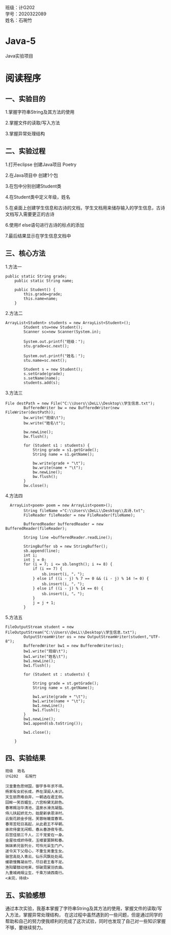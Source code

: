 班级：计G202  
学号：2020322089  
姓名：石琬竹

# Java-5
Java实验项目

# 阅读程序  

## 一、实验目的
1.掌握字符串String及其方法的使用

2.掌握文件的读取/写入方法

3.掌握异常处理结构


## 二、实验过程  
1.打开eclipse 创建Java项目 Poetry

2.在Java项目中 创建1个包

3.在包中分别创建Student类

4.在Student类中定义年级，姓名

5.在桌面上创建学生信息和古诗的文档，学生文档用来储存输入的学生信息，古诗文档写入需要更正的古诗

6.使用if else语句进行古诗的标点的添加

7.最后结果显示在学生信息文档中


## 三、核心方法  
1.方法一
```
public static String grade;
	public static String name;
	
	public Student() {
		this.grade=grade;
		this.name=name;
	}
```
2.方法二
```
ArrayList<Student> students = new ArrayList<Student>();
		Student stu=new Student();
		Scanner sc=new Scanner(System.in);
		
		System.out.printf("班级：");
		stu.grade=sc.next();
		
		System.out.printf("姓名：");
		stu.name=sc.next();
		
		Student s = new Student();
        s.setGrade(grade);
        s.setName(name);
        students.add(s);
```
3.方法三
```   
File destPath = new File("C:\\Users\\DeLL\\Desktop\\学生信息.txt");
        BufferedWriter bw = new BufferedWriter(new FileWriter(destPath));
        bw.write("班级\t");
        bw.write("姓名\t");
        
        bw.newLine();
        bw.flush();
		
        for (Student s1 : students) {
            String grade = s1.getGrade();
            String name = s1.getName();           
            
            bw.write(grade + "\t");
            bw.write(name + "\t");
            bw.newLine();
            bw.flush();
        }
        bw.close();
```
4.方法四
```
  ArrayList<poem> poem = new ArrayList<poem>();
		String fileName ="C:\\Users\\DeLL\\Desktop\\古诗.txt";
        FileReader fileReader = new FileReader(fileName);

        BufferedReader bufferedReader = new BufferedReader(fileReader);       
        
        String line =bufferedReader.readLine();
        
        StringBuffer sb = new StringBuffer();
		sb.append(line);
		int i;
		int j = 0;
		for (i = 7; i <= sb.length(); i += 8) {
			if (i == 7) {
				sb.insert(i, "，");
			} else if ((i - j) % 7 == 0 && (i - j) % 14 != 0) {
				sb.insert(i, "，");
			} else if ((i - j) % 14 == 0) {
				sb.insert(i, "。");
			}
			j = j + 1;
		}
```

5.方法五
```
FileOutputStream student = new FileOutputStream("C:\\Users\\DeLL\\Desktop\\学生信息.txt");
		OutputStreamWriter os = new OutputStreamWriter(student,"UTF-8");
		BufferedWriter bw1 = new BufferedWriter(os);
		bw1.write("班级\t");
		bw1.write("姓名\t");
		bw1.newLine();
		bw1.flush();

		for (Student st : students) {
	
			String grade = st.getGrade();
			String name = st.getName();

			bw1.write(grade + "\t");
			bw1.write(name + "\t");
			bw1.newLine();
			bw1.flush();
		}
		bw1.newLine();
		bw1.append(sb.toString());
	
		bw1.close();

	}
```


## 四、实验结果  
```
班级	姓名	
计G202	石琬竹	

汉皇重色思倾国，御宇多年求不得。
杨家有女初长成，养在深闺人未识。
天生丽质难自弃，一朝选在君王侧。
回眸一笑百媚生，六宫粉黛无颜色。
春寒赐浴华清池，温泉水滑洗凝脂。
侍儿扶起娇无力，始是新承恩泽时。
云鬓花颜金步摇，芙蓉帐暖度春宵。
春宵苦短日高起，从此君王不早朝。
承欢侍宴无闲暇，春从春游夜专夜。
后宫佳丽三千人，三千宠爱在一身。
金屋妆成娇侍夜，玉楼宴罢醉和春。
姊妹弟兄皆列士，可怜光采生门户。
遂令天下父母心，不重生男重生女。
骊宫高处入青云，仙乐风飘处处闻。
缓歌慢舞凝丝竹，尽日君王看不足。
渔阳鼙鼓动地来，惊破霓裳羽衣曲。
九重城阙烟尘生，千乘万骑西南行。
<未完，待续>
```

## 五、实验感想  
通过本次实验，我基本掌握了字符串String及其方法的使用，掌握文件的读取/写入方法，掌握异常处理结构，
在这过程中虽然遇到的一些问题，但是通过同学的帮助和自己的努力使我顺利的完成了这次试验，同时也发现了自己对一些知识掌握不够，要继续努力。
